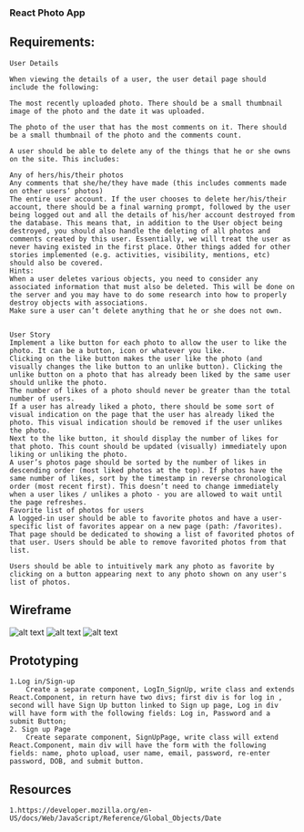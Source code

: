 ### React Photo App 
## Requirements:
    User Details

    When viewing the details of a user, the user detail page should include the following: 

    The most recently uploaded photo. There should be a small thumbnail image of the photo and the date it was uploaded. 

    The photo of the user that has the most comments on it. There should be a small thumbnail of the photo and the comments count.

    A user should be able to delete any of the things that he or she owns on the site. This includes:

    Any of hers/his/their photos
    Any comments that she/he/they have made (this includes comments made on other users’ photos)
    The entire user account. If the user chooses to delete her/his/their account, there should be a final warning prompt, followed by the user being logged out and all the details of his/her account destroyed from the database. This means that, in addition to the User object being destroyed, you should also handle the deleting of all photos and comments created by this user. Essentially, we will treat the user as never having existed in the first place. Other things added for other stories implemented (e.g. activities, visibility, mentions, etc) should also be covered.
    Hints:
    When a user deletes various objects, you need to consider any associated information that must also be deleted. This will be done on the server and you may have to do some research into how to properly destroy objects with associations. 
    Make sure a user can’t delete anything that he or she does not own.
    

    User Story
    Implement a like button for each photo to allow the user to like the photo. It can be a button, icon or whatever you like.
    Clicking on the like button makes the user like the photo (and visually changes the like button to an unlike button). Clicking the unlike button on a photo that has already been liked by the same user should unlike the photo.
    The number of likes of a photo should never be greater than the total number of users.
    If a user has already liked a photo, there should be some sort of visual indication on the page that the user has already liked the photo. This visual indication should be removed if the user unlikes the photo.
    Next to the like button, it should display the number of likes for that photo. This count should be updated (visually) immediately upon liking or unliking the photo.
    A user’s photos page should be sorted by the number of likes in descending order (most liked photos at the top). If photos have the same number of likes, sort by the timestamp in reverse chronological order (most recent first). This doesn’t need to change immediately when a user likes / unlikes a photo - you are allowed to wait until the page refreshes.
    Favorite list of photos for users
    A logged-in user should be able to favorite photos and have a user-specific list of favorites appear on a new page (path: /favorites). That page should be dedicated to showing a list of favorited photos of that user. Users should be able to remove favorited photos from that list.

    Users should be able to intuitively mark any photo as favorite by clicking on a button appearing next to any photo shown on any user's list of photos.
## Wireframe
![alt text](https://github.com/OlgaSannikov/React_Photo_App/blob/master/src/assets/home.jpg)
![alt text](https://github.com/OlgaSannikov/React_Photo_App/blob/master/src/assets/LogInandSignup.jpg)
![alt text](https://github.com/OlgaSannikov/React_Photo_App/blob/master/src/assets/user.jpg)

## Prototyping
    1.Log in/Sign-up
        Create a separate component, LogIn_SignUp, write class and extends React.Component, in return have two divs; first div is for log in , second will have Sign Up button linked to Sign up page, Log in div will have form with the following fields: Log in, Password and a submit Button;
    2. Sign up Page
        Create separate component, SignUpPage, write class will extend React.Component, main div will have the form with the following fields: name, photo upload, user name, email, password, re-enter password, DOB, and submit button. 

## Resources
    1.https://developer.mozilla.org/en-US/docs/Web/JavaScript/Reference/Global_Objects/Date